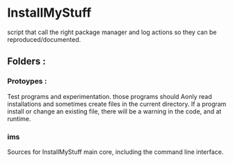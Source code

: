 # InstallMyStuff

script that call the right package manager and log actions so they can be reproduced/documented.

## Folders :

### Protoypes :

Test programs and experimentation. those programs should Aonly read installations and sometimes create files in the current directory. If a program install or change an existing file, there will be a warning in the code, and at runtime.


### ims

Sources for InstallMyStuff main core, including the command line interface.

